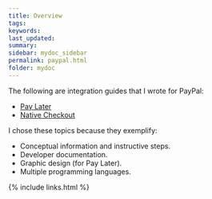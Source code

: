 ```yaml
---
title: Overview
tags:
keywords:
last_updated:
summary:
sidebar: mydoc_sidebar
permalink: paypal.html
folder: mydoc
---
```


The following are integration guides that I wrote for PayPal:
* [Pay Later](https://developer.paypal.com/docs/checkout/pay-later/us/)
* [Native Checkout](https://developer.paypal.com/limited-release/native-checkout/)

I chose these topics because they exemplify:
* Conceptual information and instructive steps.
* Developer documentation.
* Graphic design (for Pay Later).
* Multiple programming languages.

{% include links.html %}
